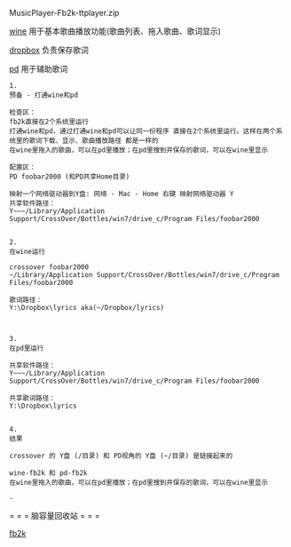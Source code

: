 
MusicPlayer-Fb2k-ttplayer.zip

[wine](https://github.com/7900ms/000nottheater_deserted_systemsoftware/tree/master/Usage_Manual/CrossOver) 用于基本歌曲播放功能(歌曲列表、拖入歌曲、歌词显示)

[dropbox](#) 负责保存歌词

[pd](https://github.com/7900ms/000nottheater_deserted_systemsoftware/tree/master/Usage_Manual/ParallelsDesktop) 用于辅助歌词

```
1.
预备 - 打通wine和pd

检查区：
fb2k直接在2个系统里运行
打通wine和pd，通过打通wine和pd可以让同一份程序 直接在2个系统里运行。这样在两个系统里的歌词下载、显示、歌曲播放路径 都是一样的
在wine里拖入的歌曲，可以在pd里播放；在pd里搜到并保存的歌词，可以在wine里显示

配置区：
PD foobar2000 (和PD共享Home目录)

映射一个网络驱动器到Y盘: 网络 - Mac - Home 右键 映射网络驱动器 Y
共享软件路径：
Y~~~/Library/Application Support/CrossOver/Bottles/win7/drive_c/Program Files/foobar2000


2.
在wine运行

crossover foobar2000
~/Library/Application Support/CrossOver/Bottles/win7/drive_c/Program Files/foobar2000

歌词路径：
Y:\Dropbox\lyrics aka(~/Dropbox/lyrics)



3.
在pd里运行

共享软件路径：
Y~~~/Library/Application Support/CrossOver/Bottles/win7/drive_c/Program Files/foobar2000

共享歌词路径：
Y:\Dropbox\lyrics


4.
结果

crossover 的 Y盘 (/目录) 和 PD视角的 Y盘 (~/目录) 是链接起来的

wine-fb2k 和 pd-fb2k
在wine里拖入的歌曲，可以在pd里播放；在pd里搜到并保存的歌词，可以在wine里显示

-

```

= = = 脑容量回收站 = = =

[fb2k](https://github.com/7900ms/00nottheater_deserted/tree/master/Usage_Manual/foobar2000)
